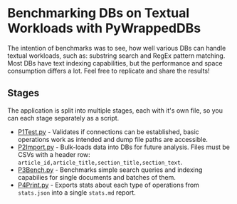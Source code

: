# Benchmarking DBs on Textual Workloads with PyWrappedDBs

The intention of benchmarks was to see, how well various DBs can handle textual workloads, such as: substring search and RegEx pattern matching.
Most DBs have text indexing capabilities, but the performance and space consumption differs a lot.
Feel free to replicate and share the results!

## Stages

The application is split into multiple stages, each with it's own file, so you can each stage separately as a script.

* [P1Test.py](P1Test.py) - Validates if connections can be established, basic operations work as intended and dump file paths are accessible.
* [P2Import.py](P2Import.py) - Bulk-loads data into DBs for future analysis. Files must be CSVs with a header row: `article_id,article_title,section_title,section_text`.
* [P3Bench.py](P3Bench.py) - Benchmarks simple search queries and indexing capabilies for single documents and batches of them.
* [P4Print.py](P4Print.py) - Exports stats about each type of operations from `stats.json` into a single `stats.md` report.

